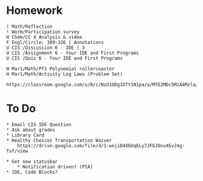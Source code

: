 # Homework

    ! Math/Reflection
    ! WorH/Participation survey
    H Chem/CC 4 Analysis & video
    F Engl/Circle: 309-326 | Annotations
    U CIS /Discussion 6 - IDE | 3
    U CIS /Assignment 6 - Your IDE and First Programs
    U CIS /Quiz 6 - Your IDE and First Programs

    H Mar1/Math/PT1 Polynomial rollercoaster
    H Mar1/Math/Activity Log Laws (Problem Set)
        https://classroom.google.com/u/0/c/NzU1ODg1OTY1N1pa/a/MTE2MDc5MzA4Mzla/details

# To Do

    * Email CIS IDE Question
    * Ask about grades
    * Library Card
    * Healthy Choices Transportation Waiver
        https://drive.google.com/file/d/1-wejiD4XbUqELy7JFbJOvu4EvJ4g-Txf/view

    * Get new statusbar
        * Notification driven? (PIA)
    * IDE, Code Blocks?
